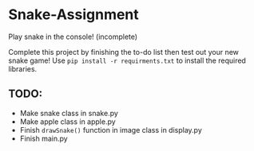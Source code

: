 # Snake-Assignment
Play snake in the console! (incomplete)

Complete this project by finishing the to-do list then test out your new snake game!
Use `pip install -r requirments.txt` to install the required libraries.


## TODO:
 - Make snake class in snake.py
 - Make apple class in apple.py
 - Finish `drawSnake()` function in image class in display.py
 - Finish main.py
